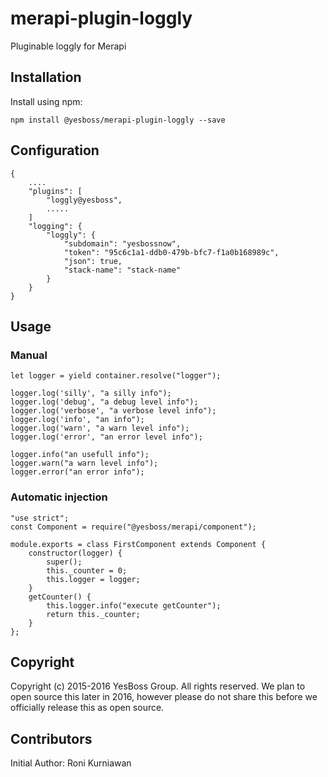 # merapi-plugin-loggly
Pluginable loggly for Merapi

## Installation
Install using npm:
```
npm install @yesboss/merapi-plugin-loggly --save
```

## Configuration

```
{
    ....
    "plugins": [
        "loggly@yesboss",
        .....
    ]
    "logging": {
        "loggly": {
            "subdomain": "yesbossnow",
            "token": "95c6c1a1-ddb0-479b-bfc7-f1a0b168989c",
            "json": true,
            "stack-name": "stack-name"
        }
    }    
}
```
## Usage 
### Manual
```
let logger = yield container.resolve("logger");

logger.log('silly', "a silly info");
logger.log('debug', "a debug level info");
logger.log('verbose', "a verbose level info");
logger.log('info', "an info");
logger.log('warn', "a warn level info");
logger.log('error', "an error level info");

logger.info("an usefull info");
logger.warn("a warn level info");
logger.error("an error info");
```

### Automatic injection
```
"use strict";
const Component = require("@yesboss/merapi/component");

module.exports = class FirstComponent extends Component {
    constructor(logger) {
        super();
        this._counter = 0;
        this.logger = logger;
    }
    getCounter() {
        this.logger.info("execute getCounter");
        return this._counter;
    }
};
```

## Copyright
Copyright (c) 2015-2016 YesBoss Group. All rights reserved.
We plan to open source this later in 2016, however please do not share
this before we officially release this as open source.

## Contributors
Initial Author: Roni Kurniawan
